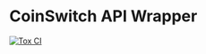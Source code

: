 # CoinSwitch API Wrapper

[![Tox CI](https://github.com/Devansh3712/coinswitch/actions/workflows/test.yaml/badge.svg)](https://github.com/Devansh3712/coinswitch/actions/workflows/test.yaml)
